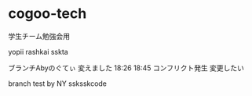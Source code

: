 # cogoo-tech
学生チーム勉強会用

yopii
rashkai
sskta

ブランチAbyのぐてぃ
変えました
18:26
18:45
コンフリクト発生
変更したい

branch test by NY
ssksskcode